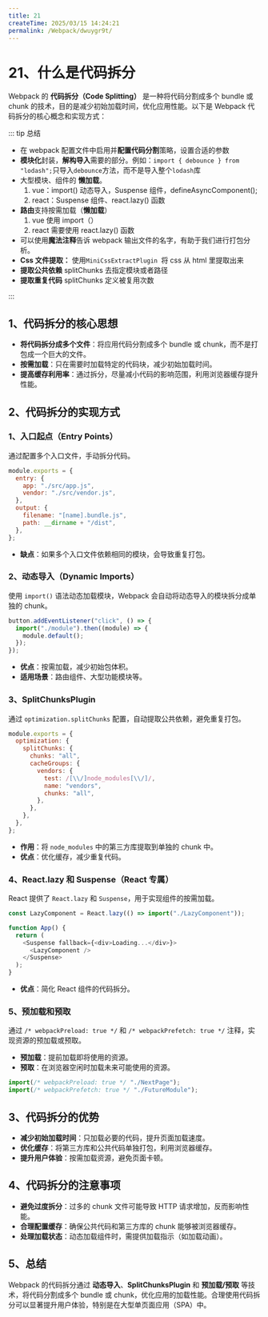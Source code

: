 ```yaml
---
title: 21
createTime: 2025/03/15 14:24:21
permalink: /Webpack/dwuygr9t/
---
```

# 21、什么是代码拆分

Webpack 的 **代码拆分（Code Splitting）** 是一种将代码分割成多个 bundle 或 chunk 的技术，目的是减少初始加载时间，优化应用性能。以下是 Webpack 代码拆分的核心概念和实现方式：

::: tip 总结

- 在 webpack 配置文件中启用并**配置代码分割**策略，设置合适的参数
- **模块化**封装，**解构导入**需要的部分。例如：`import { debounce } from "lodash";`只导入`debounce`方法，而不是导入整个`lodash`库
- 大型模块、组件的 **懒加载**。
  1.  vue：import() 动态导入，Suspense 组件，defineAsyncComponent();
  2.  react：Suspense 组件、react.lazy() 函数
- **路由**支持按需加载（**懒加载**）
  1.  vue 使用 import（）
  2.  react 需要使用 react.lazy() 函数
- 可以使用**魔法注释**告诉 webpack 输出文件的名字，有助于我们进行打包分析。
- **Css 文件提取：** 使用`MiniCssExtractPlugin `将 css 从 html 里提取出来
- **提取公共依赖** splitChunks 去指定模块或者路径
- **提取重复代码** splitChunks 定义被复用次数

:::

## 1、代码拆分的核心思想

- **将代码拆分成多个文件**：将应用代码分割成多个 bundle 或 chunk，而不是打包成一个巨大的文件。
- **按需加载**：只在需要时加载特定的代码块，减少初始加载时间。
- **提高缓存利用率**：通过拆分，尽量减小代码的影响范围，利用浏览器缓存提升性能。

## 2、代码拆分的实现方式

### 1、入口起点（Entry Points）

通过配置多个入口文件，手动拆分代码。

```javascript
module.exports = {
  entry: {
    app: "./src/app.js",
    vendor: "./src/vendor.js",
  },
  output: {
    filename: "[name].bundle.js",
    path: __dirname + "/dist",
  },
};
```

- **缺点**：如果多个入口文件依赖相同的模块，会导致重复打包。

### 2、动态导入（Dynamic Imports）

使用 `import()` 语法动态加载模块，Webpack 会自动将动态导入的模块拆分成单独的 chunk。

```javascript
button.addEventListener("click", () => {
  import("./module").then((module) => {
    module.default();
  });
});
```

- **优点**：按需加载，减少初始包体积。
- **适用场景**：路由组件、大型功能模块等。

### 3、SplitChunksPlugin

通过 `optimization.splitChunks` 配置，自动提取公共依赖，避免重复打包。

```javascript
module.exports = {
  optimization: {
    splitChunks: {
      chunks: "all",
      cacheGroups: {
        vendors: {
          test: /[\\/]node_modules[\\/]/,
          name: "vendors",
          chunks: "all",
        },
      },
    },
  },
};
```

- **作用**：将 `node_modules` 中的第三方库提取到单独的 chunk 中。
- **优点**：优化缓存，减少重复代码。

### 4、React.lazy 和 Suspense（React 专属）

React 提供了 `React.lazy` 和 `Suspense`，用于实现组件的按需加载。

```javascript
const LazyComponent = React.lazy(() => import("./LazyComponent"));

function App() {
  return (
    <Suspense fallback={<div>Loading...</div>}>
      <LazyComponent />
    </Suspense>
  );
}
```

- **优点**：简化 React 组件的代码拆分。

### 5、预加载和预取

通过 `/* webpackPreload: true */` 和 `/* webpackPrefetch: true */` 注释，实现资源的预加载或预取。

- **预加载**：提前加载即将使用的资源。
- **预取**：在浏览器空闲时加载未来可能使用的资源。

```javascript
import(/* webpackPreload: true */ "./NextPage");
import(/* webpackPrefetch: true */ "./FutureModule");
```

## 3、代码拆分的优势

- **减少初始加载时间**：只加载必要的代码，提升页面加载速度。
- **优化缓存**：将第三方库和公共代码单独打包，利用浏览器缓存。
- **提升用户体验**：按需加载资源，避免页面卡顿。

## 4、代码拆分的注意事项

- **避免过度拆分**：过多的 chunk 文件可能导致 HTTP 请求增加，反而影响性能。
- **合理配置缓存**：确保公共代码和第三方库的 chunk 能够被浏览器缓存。
- **处理加载状态**：动态加载组件时，需提供加载指示（如加载动画）。

## 5、总结

Webpack 的代码拆分通过 **动态导入**、**SplitChunksPlugin** 和 **预加载/预取** 等技术，将代码分割成多个 bundle 或 chunk，优化应用的加载性能。合理使用代码拆分可以显著提升用户体验，特别是在大型单页面应用（SPA）中。
